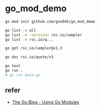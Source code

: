 # go_mod_demo

```bash
go mod init github.com/gsw945/go_mod_demo

go list -m all
go list -m -versions rsc.io/sampler
go list -m rsc.io/q...

go get rsc.io/sampler@v1.3

go doc rsc.io/quote/v3
```

```bash
go test
go run .
# go run main.go
```

## refer
- [The Go Blog - Using Go Modules](https://blog.golang.org/using-go-modules)